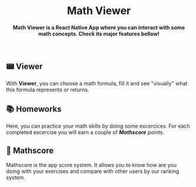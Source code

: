 <h1 align="center">Math Viewer</h1>

<h4 align="center">Math Viewer is a React Native App where you can interact with some math concepts. Check its major features bellow!<h4>
<br>

## &#128223; Viewer

With **Viewer**, you can choose a math formula, fill it and see "visually" what this formula represents or returns.

## &#128218; Homeworks

Here, you can practice your math skills by doing some excercices. For each completed excercise you will earn a couple of ***Mathscore*** points.
## &#127941; Mathscore

Mathscore is the app score system. It allows you to know how are you doing with your exercises and compare with other users by our ranking system.

